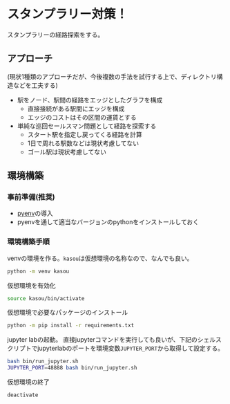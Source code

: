 # スタンプラリー対策！

スタンプラリーの経路探索をする。

## アプローチ

(現状1種類のアプローチだが、今後複数の手法を試行する上で、ディレクトリ構造などを工夫する)

- 駅をノード、駅間の経路をエッジとしたグラフを構成
    - 直接接続がある駅間にエッジを構成
    - エッジのコストはその区間の運賃とする
- 単純な巡回セールスマン問題として経路を探索する
    - スタート駅を指定し戻ってくる経路を計算
    - 1日で周れる駅数などは現状考慮してない
    - ゴール駅は現状考慮してない


## 環境構築

### 事前準備(推奨)

- [pyenv](https://github.com/pyenv/pyenv#installation)の導入
- pyenvを通して適当なバージョンのpythonをインストールしておく

### 環境構築手順

venvの環境を作る。`kasou`は仮想環境の名称なので、なんでも良い。

```bash
python -m venv kasou
```

仮想環境を有効化

```bash
source kasou/bin/activate
```

仮想環境で必要なパッケージのインストール

```bash
python -m pip install -r requirements.txt 
```

jupyter labの起動。
直接jupyterコマンドを実行しても良いが、下記のシェルスクリプトでjupyterlabのポートを環境変数`JUPYTER_PORT`から取得して設定する。

```bash
bash bin/run_jupyter.sh
JUPYTER_PORT=48888 bash bin/run_jupyter.sh
```

仮想環境の終了

```bash
deactivate
```
